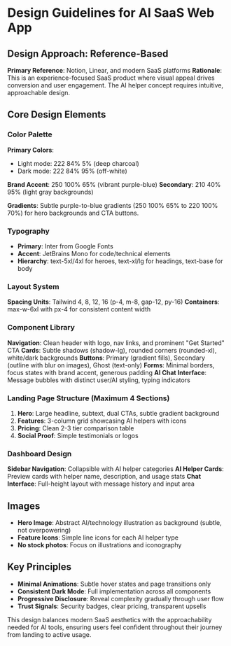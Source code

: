 # Design Guidelines for AI SaaS Web App

## Design Approach: Reference-Based
**Primary Reference**: Notion, Linear, and modern SaaS platforms
**Rationale**: This is an experience-focused SaaS product where visual appeal drives conversion and user engagement. The AI helper concept requires intuitive, approachable design.

## Core Design Elements

### Color Palette
**Primary Colors**:
- Light mode: 222 84% 5% (deep charcoal)
- Dark mode: 222 84% 95% (off-white)

**Brand Accent**: 250 100% 65% (vibrant purple-blue)
**Secondary**: 210 40% 95% (light gray backgrounds)

**Gradients**: Subtle purple-to-blue gradients (250 100% 65% to 220 100% 70%) for hero backgrounds and CTA buttons.

### Typography
- **Primary**: Inter from Google Fonts
- **Accent**: JetBrains Mono for code/technical elements
- **Hierarchy**: text-5xl/4xl for heroes, text-xl/lg for headings, text-base for body

### Layout System
**Spacing Units**: Tailwind 4, 8, 12, 16 (p-4, m-8, gap-12, py-16)
**Containers**: max-w-6xl with px-4 for consistent content width

### Component Library

**Navigation**: Clean header with logo, nav links, and prominent "Get Started" CTA
**Cards**: Subtle shadows (shadow-lg), rounded corners (rounded-xl), white/dark backgrounds
**Buttons**: Primary (gradient fills), Secondary (outline with blur on images), Ghost (text-only)
**Forms**: Minimal borders, focus states with brand accent, generous padding
**AI Chat Interface**: Message bubbles with distinct user/AI styling, typing indicators

### Landing Page Structure (Maximum 4 Sections)
1. **Hero**: Large headline, subtext, dual CTAs, subtle gradient background
2. **Features**: 3-column grid showcasing AI helpers with icons
3. **Pricing**: Clean 2-3 tier comparison table
4. **Social Proof**: Simple testimonials or logos

### Dashboard Design
**Sidebar Navigation**: Collapsible with AI helper categories
**AI Helper Cards**: Preview cards with helper name, description, and usage stats
**Chat Interface**: Full-height layout with message history and input area

## Images
- **Hero Image**: Abstract AI/technology illustration as background (subtle, not overpowering)
- **Feature Icons**: Simple line icons for each AI helper type
- **No stock photos**: Focus on illustrations and iconography

## Key Principles
- **Minimal Animations**: Subtle hover states and page transitions only
- **Consistent Dark Mode**: Full implementation across all components
- **Progressive Disclosure**: Reveal complexity gradually through user flow
- **Trust Signals**: Security badges, clear pricing, transparent upsells

This design balances modern SaaS aesthetics with the approachability needed for AI tools, ensuring users feel confident throughout their journey from landing to active usage.